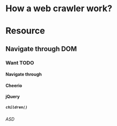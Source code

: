 # How a web crawler work?

# Resource
## Navigate through DOM
### Want TODO
#### Navigate through 
#### Cheerio
#### jQuery
##### ```children()```
###### ASD